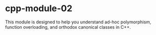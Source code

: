 # cpp-module-02
This module is designed to help you understand ad-hoc polymorphism, function overloading, and orthodox canonical classes in C++.
